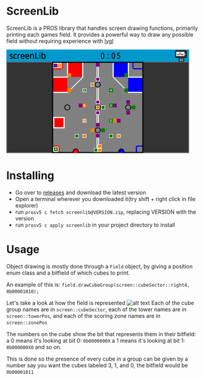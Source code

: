 ScreenLib
=========
ScreenLib is a PROS library that handles screen drawing functions,
primarily printing each games field. It provides a powerful way to
draw any possible field without requiring experience with [lvgl](https://littlevgl.com/)

![alt text](./Example.png "Example")

Installing
==========
* Go over to [releases](https://github.com/SpencerJ21/screenlib/releases) and download the latest version
* Open a terminal wherever you downloaded it(try shift + right click in file explorer)
* run `prosv5 c fetch screenlib@VERSION.zip`, replacing VERSION with the version
* run `prosv5 c apply screenlib` in your project directory to install

Usage
=====
Object drawing is mostly done through a `Field` object, by giving a position enum class and a bitfield of which cubes to print.

An example of this is:
`field.drawCubeGroup(screen::cubeSector::right4, 0b00001010);`

Let's take a look at how the field is represented
![alt text](./Field.png "Labeled Field")
Each of the cube group names are in `screen::cubeSector`,
each of the tower names are in `screen::towerPos`, and
each of the scoring zone names are in `screen::zonePos`

The numbers on the cube show the bit that represents them in their bitfield:
a 0 means it's looking at bit 0: `0b0000000X`
a 1 means it's looking at bit 1: `0b000000X0`
and so on.

This is done so the presence of every cube in a group can be given by a number
say you want the cubes labeled 3, 1, and 0, the bitfield would be `0b00001011`
